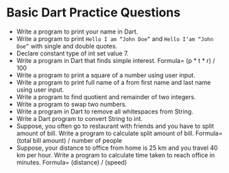 # Basic Dart Practice Questions

- Write a program to print your name in Dart.
- Write a program to print `Hello I am “John Doe”` and `Hello I’am “John Doe”` with single and double quotes.
- Declare constant type of int set value 7.
- Write a program in Dart that finds simple interest. Formula= (p * t * r) / 100
- Write a program to print a square of a number using user input.
- Write a program to print full name of a from first name and last name using user input.
- Write a program to find quotient and remainder of two integers.
- Write a program to swap two numbers.
- Write a program in Dart to remove all whitespaces from String.
- Write a Dart program to convert String to int.
- Suppose, you often go to restaurant with friends and you have to split amount of bill. Write a program to calculate split amount of bill. Formula= (total bill amount) / number of people
- Suppose, your distance to office from home is 25 km and you travel 40 km per hour. Write a program to calculate time taken to reach office in minutes. Formula= (distance) / (speed)